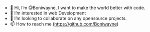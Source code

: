 - 👋 Hi, I’m @Boniwayne, I want to make the world better with code.
- 👀 I’m interested in web Development 
- 💞️ I’m looking to collaborate on any opensource projects.
- 📫 How to reach me (https://github.com/Boniwayne)

<!---
Boniwayne/Boniwayne is a ✨ special ✨ repository because its `README.md` (this file) appears on your GitHub profile.
You can click the Preview link to take a look at your changes.
--->

